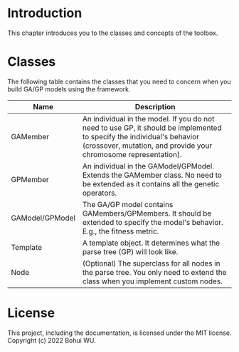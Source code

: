 # Introduction
This chapter introduces you to the classes and concepts of the toolbox.

# Classes
The following table contains the classes that you need to concern when you build GA/GP models using the framework.

| Name | Description |
| - | - |
| GAMember | An individual in the model. If you do not need to use GP, it should be implemented to specify the individual's behavior (crossover, mutation, and provide your chromosome representation). |
| GPMember | An individual in the GAModel/GPModel. Extends the GAMember class. No need to be extended as it contains all the genetic operators. |
| GAModel/GPModel | The GA/GP model contains GAMembers/GPMembers. It should be extended to specify the model's behavior. E.g., the fitness metric. |
| Template | A template object. It determines what the parse tree (GP) will look like. |
| Node | (Optional) The superclass for all nodes in the parse tree. You only need to extend the class when you implement custom nodes. |

# License
This project, including the documentation, is licensed under the MIT license. Copyright (c) 2022 Bohui WU.